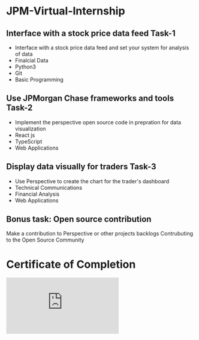 # JPM-Virtual-Internship
## Interface with a stock price data feed Task-1
- Interface with a stock price data feed and set your system for analysis of data
- Finalcial Data
- Python3
- Git
- Basic Programming
## Use JPMorgan Chase frameworks and tools Task-2
- Implement the perspective open source code in prepration for data visualization
- React js
- TypeScript
- Web Applications
## Display data visually for traders Task-3
- Use Perspective to create the chart for the trader's dashboard
- Technical Communications
- Financial Analysis
- Web Applications
## Bonus task: Open source contribution
Make a contribution to Perspective or other projects backlogs
Contrubuting to the Open Source Community



# Certificate of Completion
![Certificate](<https://github.com/EmAdd9/JPM-Virtual-Internship/blob/517680a2551b7621c7f45ac6152828019d529b14/J.P.%20Morgan_virtual_internship_completion_certificate.pdf>)
